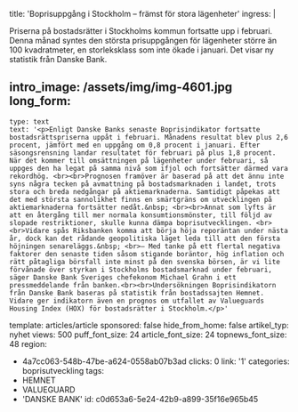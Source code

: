 title: 'Boprisuppgång i Stockholm – främst för stora lägenheter'
ingress: |
  <p>Priserna på bostadsrätter i Stockholms kommun fortsatte upp i februari. Denna månad syntes den största prisuppgången för lägenheter större än 100 kvadratmeter, en storleksklass som inte ökade i januari. Det visar ny statistik från Danske Bank.
  </p>
  
intro_image: /assets/img/img-4601.jpg
long_form:
  -
    type: text
    text: '<p>Enligt Danske Banks senaste Boprisindikator fortsatte bostadsrättspriserna uppåt i februari. Månadens resultat blev plus 2,6 procent, jämfört med en uppgång om 0,8 procent i januari. Efter säsongsrensning landar resultatet för februari på plus 1,8 procent. När det kommer till omsättningen på lägenheter under februari, så uppges den ha legat på samma nivå som ifjol och fortsätter därmed vara rekordhög. <br><br>Prognosen framöver är baserad på att det ännu inte syns några tecken på avmattning på bostadsmarknaden i landet, trots stora och breda nedgångar på aktiemarknaderna. Samtidigt påpekas att det med största sannolikhet finns en smärtgräns om utvecklingen på aktiemarknaderna fortsätter nedåt.&nbsp; <br><br>Annat som lyfts är att en återgång till mer normala konsumtionsmönster, till följd av slopade restriktioner, skulle kunna dämpa boprisutvecklingen. <br><br>Vidare spås Riksbanken komma att börja höja reporäntan under nästa år, dock kan det rådande geopolitiska läget leda till att den första höjningen senareläggs.&nbsp; <br>– Med tanke på ett flertal negativa faktorer den senaste tiden såsom stigande boräntor, hög inflation och rätt påtagliga börsfall inte minst på den svenska börsen, är vi lite förvånade över styrkan i Stockholms bostadsmarknad under februari, säger Danske Bank Sveriges chefekonom Michael Grahn i ett pressmeddelande från banken.<br><br>Undersökningen Boprisindikatorn från Danske Bank baseras på statistik från bostadssajten Hemnet. Vidare ger indikatorn även en prognos om utfallet av Valueguards Housing Index (HOX) för bostadsrätter i Stockholm.</p>'
template: articles/article
sponsored: false
hide_from_home: false
artikel_typ: nyhet
views: 500
puff_font_size: 24
article_font_size: 24
topnews_font_size: 48
region:
  - 4a7cc063-548b-47be-a624-0558ab07b3ad
clicks: 0
link: '1'
categories: boprisutveckling
tags:
  - HEMNET
  - VALUEGUARD
  - 'DANSKE BANK'
id: c0d653a6-5e24-42b9-a899-35f16e965b45
